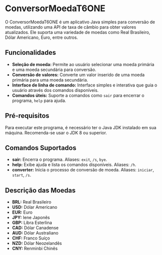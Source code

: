 # ConversorMoedaT6ONE

O ConversorMoedaT6ONE é um aplicativo Java simples para conversão de moedas, utilizando uma API de taxa de câmbio para obter valores atualizados. Ele suporta uma variedade de moedas como Real Brasileiro, Dólar Americano, Euro, entre outros.

## Funcionalidades

- **Seleção de moeda:** Permite ao usuário selecionar uma moeda primária e uma moeda secundária para conversão.
- **Conversão de valores:** Converte um valor inserido de uma moeda primária para uma moeda secundária.
- **Interface de linha de comando:** Interface simples e interativa que guia o usuário através dos comandos disponíveis.
- **Comandos úteis:** Suporte a comandos como `sair` para encerrar o programa, `help` para ajuda.

## Pré-requisitos

Para executar este programa, é necessário ter o Java JDK instalado em sua máquina. Recomenda-se usar o JDK 8 ou superior.

## Comandos Suportados

- **sair:** Encerra o programa. Aliases: `exit`, `/s`, `bye`.
- **help:** Exibe ajuda e lista os comandos disponíveis. Aliases: `/h`.
- **converter:** Inicia o processo de conversão de moeda. Aliases: `iniciar`, `start`, `/s`.

## Descrição das Moedas

- **BRL:** Real Brasileiro
- **USD:** Dólar Americano
- **EUR:** Euro
- **JPY:** Iene Japonês
- **GBP:** Libra Esterlina
- **CAD:** Dólar Canadense
- **AUD:** Dólar Australiano
- **CHF:** Franco Suíço
- **NZD:** Dólar Neozelandês
- **CNY:** Renminbi Chinês

